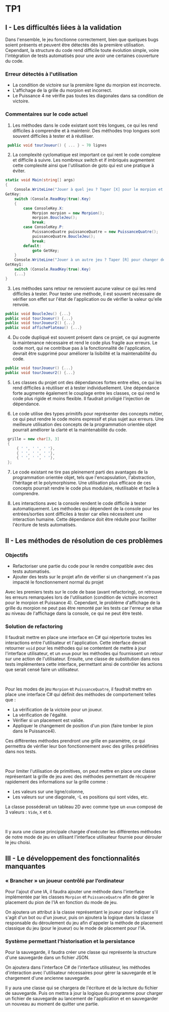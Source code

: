 # TP1


## I - Les difficultés liées à la validation

Dans l'ensemble, le jeu fonctionne correctement, bien que quelques bugs soient présents et peuvent être détectés dès la première utilisation. Cependant, la structure du code rend difficile toute évolution simple, voire l'intégration de tests automatisés pour une avoir une certaines couverture du code.

### Erreur détectés à l'utilisation

- La condition de victoire sur la première ligne du morpion est incorrecte.
- L'affichage de la grille du morpion est incorrect.
- Le Puissance 4 ne vérifie pas toutes les diagonales dans sa condition de victoire.

### Commentaires sur le code actuel

1. Les méthodes dans le code existant sont très longues, ce qui les rend difficiles à comprendre et à maintenir. Des méthodes trop longues sont souvent difficiles à tester et à réutiliser.

```c#
 public void tourJoueur() { ... } ~ 70 lignes
```

2. La complexité cyclomatique est important ce qui rent le code complexe et difficile à suivre. Les nombreux switch et if imbriqués augmentent cette complexité ainsi que l'utilisation de goto qui est une pratique à éviter.

```c#
static void Main(string[] args)
{
    Console.WriteLine("Jouer à quel jeu ? Taper [X] pour le morpion et [P] pour le puissance 4.");
GetKey:
    switch (Console.ReadKey(true).Key)
    {
        case ConsoleKey.X:
            Morpion morpion = new Morpion();
            morpion.BoucleJeu();
            break;
        case ConsoleKey.P:
            PuissanceQuatre puissanceQuatre = new PuissanceQuatre();
            puissanceQuatre.BoucleJeu();
            break;
        default:
            goto GetKey;
    }
    Console.WriteLine("Jouer à un autre jeu ? Taper [R] pour changer de jeu. Taper [Echap] pour quitter.");
GetKey1:
    switch (Console.ReadKey(true).Key)
    {...}
}
```

3. Les méthodes sans retour ne renvoient aucune valeur ce qui les rend difficiles à tester. Pour tester une méthode, il est souvent nécessaire de vérifier son effet sur l'état de l'application ou de vérifier la valeur qu'elle renvoie.

```c#
public void BoucleJeu() {...}
public void tourJoueur() {...}
public void tourJoueur2() {...}
public void affichePlateau() {...}
```

4. Du code dupliqué est souvent présent dans ce projet, ce qui augmente la maintenance nécessaire et rend le code plus fragile aux erreurs. Le code mort, qui ne contribue pas à la fonctionnalité de l'application, devrait être supprimé pour améliorer la lisibilité et la maintenabilité du code.

```c#
public void tourJoueur() {...}
public void tourJoueur2() {...}
```

5. Les classes du projet ont des dépendances fortes entre elles, ce qui les rend difficiles à réutiliser et à tester individuellement. Une dépendance forte augmente également le couplage entre les classes, ce qui rend le code plus rigide et moins flexible. Il faudrait priviligié l'injection de dépendance.

6. Le code utilise des types primitifs pour représenter des concepts métier, ce qui peut rendre le code moins expressif et plus sujet aux erreurs. Une meilleure utilisation des concepts de la programmation orientée objet pourrait améliorer la clarté et la maintenabilité du code.

```c#
 grille = new char[3, 3]
 {
     { ' ', ' ', ' '},
     { ' ', ' ', ' '},
     { ' ', ' ', ' '},
 };
```

7. Le code existant ne tire pas pleinement parti des avantages de la programmation orientée objet, tels que l'encapsulation, l'abstraction, l'héritage et le polymorphisme. Une utilisation plus efficace de ces concepts pourrait rendre le code plus modulaire, réutilisable et facile à comprendre.

8. Les interactions avec la console rendent le code difficile à tester automatiquement. Les méthodes qui dépendent de la console pour les entrées/sorties sont difficiles à tester car elles nécessitent une interaction humaine. Cette dépendance doit être réduite pour faciliter l'écriture de tests automatisés.


## II - Les méthodes de résolution de ces problèmes

### Objectifs

- Refactoriser une partie du code pour le rendre compatible avec des tests automatisés.
- Ajouter des tests sur le projet afin de vérifier si un changement n'a pas impacté le fonctionnement normal du projet

Avec les premiers tests sur le code de base (avant refactoring), on retrouve les erreurs remarquées lors de l'utilisation (condition de victoire incorrect pour le morpion et Puissance 4). Cependant, le problème d'affichage de la grille du morpion ne peut pas être remonté par les tests car l'erreur se situe au niveau de l'affichage dans la console, ce qui ne peut être testé.

### Solution de refactoring

Il faudrait mettre en place une interface en C# qui répertorie toutes les interactions entre l'utilisateur et l'application. Cette interface devrait retourner `void` pour les méthodes qui se contentent de mettre à jour l'interface utilisateur, et un `enum` pour les méthodes qui fournissent un retour sur une action de l'utilisateur. Ensuite, une classe de substitution dans nos tests implémentera cette interface, permettant ainsi de contrôler les actions que serait censé faire un utilisateur.

<br>

Pour les modes de jeu `Morpion` et `PuissanceQuatre`, il faudrait mettre en place une interface C# qui définit des méthodes de comportement telles que :
- La vérification de la victoire pour un joueur.
- La vérification de l'égalité.
- Vérifier si un placement est valide.
- Appliquer le changement de position d'un pion (faire tomber le pion dans le Puissance4).

Ces différentes méthodes prendront une grille en paramètre, ce qui permettra de vérifier leur bon fonctionnement avec des grilles prédéfinies dans nos tests.

<br>

Pour limiter l'utilisation de primitives, on peut mettre en place une classe représentant la grille de jeu avec des méthodes permettant de récupérer rapidement des informations sur la grille comme :
- Les valeurs sur une ligne/colonne,
- Les valeurs sur une diagonale,
-L es positions qui sont vides, etc.

La classe posséderait un tableau 2D avec comme type un `enum` composé de 3 valeurs : `Vide`, `X` et `O`.

<br>

Il y aura une classe principale chargée d'exécuter les différentes méthodes de notre mode de jeu en utilisant l'interface utilisateur fournie pour dérouler le jeu choisi.


## III - Le développement des fonctionnalités manquantes

### « Brancher » un joueur contrôlé par l’ordinateur

Pour l'ajout d'une IA, il faudra ajouter une méthode dans l'interface implémentée par les classes `Morpion` et `PuissanceQuatre` afin de gérer le placement du pion de l'IA en fonction du mode de jeu. 

On ajoutera un attribut à la classe représentant le joueur pour indiquer s'il s'agit d'un bot ou d'un joueur, puis on ajoutera la logique dans la classe responsable du déroulement du jeu afin d'appeler la méthode de placement classique du jeu (pour le joueur) ou le mode de placement pour l'IA.

### Système permettant l’historisation et la persistance

Pour la sauvegarde, il faudra créer une classe qui représente la structure d'une sauvegarde dans un fichier JSON. 

On ajoutera dans l'interface C# de l'interface utilisateur, les méthodes d'interaction avec l'utilisateur nécessaires pour gérer la sauvegarde et le chargement d'une ancienne sauvegarde. 

Il y aura une classe qui se chargera de l'écriture et de la lecture du fichier de sauvegarde. Puis on mettra à jour la logique du programme pour charger un fichier de sauvegarde au lancement de l'application et en sauvegarder un nouveau au moment de quitter une partie.